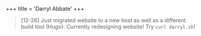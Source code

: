 +++
title = 'Darryl Abbate'
+++

> [12-26] Just migrated website to a new host as well as a different build tool (Hugo). Currently redesigning website! Try `curl darryl.sh`!
